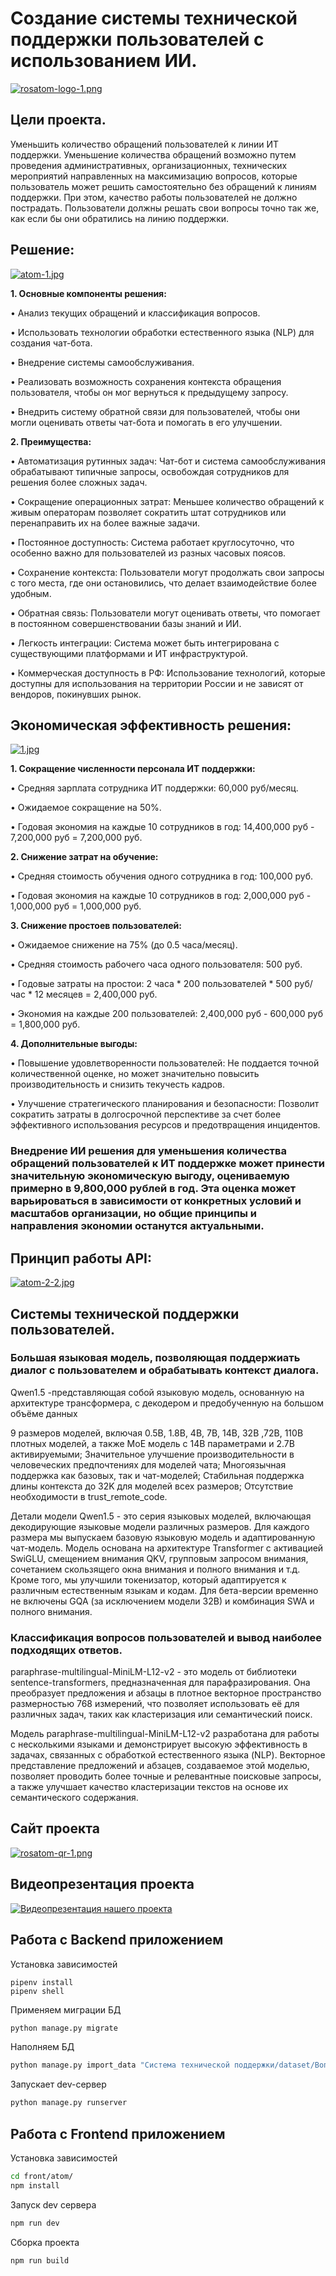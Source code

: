 # Создание системы технической поддержки пользователей с использованием ИИ.

[![rosatom-logo-1.png](https://i.postimg.cc/bvZQ8S6x/rosatom-logo-1.png)](https://postimg.cc/xkSk38V8)

<h2 align="left">Цели проекта.</h2>
<p align="left">Уменьшить количество обращений пользователей к линии ИТ поддержки. Уменьшение количества обращений возможно путем проведения административных, организационных, технических мероприятий направленных на максимизацию вопросов, которые пользователь может решить самостоятельно без обращений к линиям поддержки. При этом, качество работы пользователей не должно пострадать. Пользователи должны решать свои вопросы точно так же, как если бы они обратились на линию поддержки. <p>

<h2 align="left">Решение: </h2>

[![atom-1.jpg](https://i.postimg.cc/LX7Q2MBX/atom-1.jpg)](https://postimg.cc/LYt33wWK)

<b>1. Основные компоненты решения:</b>
<p>• Анализ текущих обращений и классификация вопросов.</p>
<p>• Использовать технологии обработки естественного языка (NLP) для создания чат-бота.</p>
<p>• Внедрение системы самообслуживания.</p>
<p>• Реализовать возможность сохранения контекста обращения пользователя, чтобы он мог вернуться к предыдущему запросу.</p>
<p>• Внедрить систему обратной связи для пользователей, чтобы они могли оценивать ответы чат-бота и помогать в его улучшении.</p>

<b>2. Преимущества:</b>
<p>• Автоматизация рутинных задач: Чат-бот и система самообслуживания обрабатывают типичные запросы, освобождая сотрудников для решения более сложных задач.</p>
<p>• Сокращение операционных затрат: Меньшее количество обращений к живым операторам позволяет сократить штат сотрудников или перенаправить их на более важные задачи.</p>
<p>• Постоянное доступность: Система работает круглосуточно, что особенно важно для пользователей из разных часовых поясов.</p>
<p>• Сохранение контекста: Пользователи могут продолжать свои запросы с того места, где они остановились, что делает взаимодействие более удобным.</p>
<p>• Обратная связь: Пользователи могут оценивать ответы, что помогает в постоянном совершенствовании базы знаний и ИИ.</p>
<p>• Легкость интеграции: Система может быть интегрирована с существующими платформами и ИТ инфраструктурой.</p>
<p>• Коммерческая доступность в РФ: Использование технологий, которые доступны для использования на территории России и не зависят от вендоров, покинувших рынок.</p>

<h2 align="left">Экономическая эффективность решения: </h2>

[![1.jpg](https://i.postimg.cc/ryrQx3N1/1.jpg)](https://postimg.cc/F1hyQPqz)

<b>1. Сокращение численности персонала ИТ поддержки:</b>
<p>• Средняя зарплата сотрудника ИТ поддержки: 60,000 руб/месяц.</p>
<p>• Ожидаемое сокращение на 50%.</p>
<p>• Годовая экономия на каждые 10 сотрудников в год: 14,400,000 руб - 7,200,000 руб = 7,200,000 руб.</p>

<b>2. Снижение затрат на обучение:</b>
<p>• Средняя стоимость обучения одного сотрудника в год: 100,000 руб.</p>
<p>• Годовая экономия на каждые 10 сотрудников в год: 2,000,000 руб - 1,000,000 руб = 1,000,000 руб.</p>

<b>3. Снижение простоев пользователей:</b>
<p>• Ожидаемое снижение на 75% (до 0.5 часа/месяц).</p>
<p>• Средняя стоимость рабочего часа одного пользователя: 500 руб.</p>
<p>• Годовые затраты на простои: 2 часа * 200 пользователей * 500 руб/час * 12 месяцев = 2,400,000 руб.</p>
<p>• Экономия на каждые 200 пользователей: 2,400,000 руб - 600,000 руб = 1,800,000 руб.</p>

<b>4. Дополнительные выгоды:</b>
<p>• Повышение удовлетворенности пользователей: Не поддается точной количественной оценке, но может значительно повысить производительность и снизить текучесть кадров.</p>
<p>• Улучшение стратегического планирования и безопасности: Позволит сократить затраты в долгосрочной перспективе за счет более эффективного использования ресурсов и предотвращения инцидентов.</p>

<h3> Внедрение ИИ решения для уменьшения количества обращений пользователей к ИТ поддержке может принести значительную экономическую выгоду, оцениваемую примерно в 9,800,000 рублей в год. Эта оценка может варьироваться в зависимости от конкретных условий и масштабов организации, но общие принципы и направления экономии останутся актуальными.</h3>

<h2 align="left">Принцип работы API: </h2>

[![atom-2-2.jpg](https://i.postimg.cc/TwWqj5gd/atom-2-2.jpg)](https://postimg.cc/gXmZmJgQ)

<h2 align="left">Системы технической поддержки пользователей.</h2>

<h3 align="left">Большая языковая модель, позволяющая поддержиать диалог с пользователем и обрабатывать контекст диалога.</h3>
<p>Qwen1.5 -представляющая собой языковую модель, основанную на архитектуре трансформера, с декодером и предобученную на большом объёме данных

9 размеров моделей, включая 0.5B, 1.8B, 4B, 7B, 14B, 32B ,72B, 110B плотных моделей, а также MoE модель с 14B параметрами и 2.7B активируемыми;
Значительное улучшение производительности в человеческих предпочтениях для моделей чата;
Многоязычная поддержка как базовых, так и чат-моделей;
Стабильная поддержка длины контекста до 32K для моделей всех размеров;
Отсутствие необходимости в trust_remote_code.

Детали модели
Qwen1.5 - это серия языковых моделей, включающая декодирующие языковые модели различных размеров. Для каждого размера мы выпускаем базовую языковую модель и адаптированную чат-модель. Модель основана на архитектуре Transformer с активацией SwiGLU, смещением внимания QKV, групповым запросом внимания, сочетанием скользящего окна внимания и полного внимания и т.д. Кроме того, мы улучшили токенизатор, который адаптируется к различным естественным языкам и кодам. Для бета-версии временно не включены GQA (за исключением модели 32B) и комбинация SWA и полного внимания.</p>

<h3 align="left">Классификация вопросов пользователей и вывод наиболее подходящих ответов.</h3>
<p>
paraphrase-multilingual-MiniLM-L12-v2 - это модель от библиотеки sentence-transformers, предназначенная для парафразирования. Она преобразует предложения и абзацы в плотное векторное пространство размерностью 768 измерений, что позволяет использовать её для различных задач, таких как кластеризация или семантический поиск.

Модель 
paraphrase-multilingual-MiniLM-L12-v2 разработана для работы с несколькими языками и демонстрирует высокую эффективность в задачах, связанных с обработкой естественного языка (NLP). Векторное представление предложений и абзацев, создаваемое этой моделью, позволяет проводить более точные и релевантные поисковые запросы, а также улучшает качество кластеризации текстов на основе их семантического содержания.

<h2 align="left">Сайт проекта</h2>

[![rosatom-qr-1.png](https://i.postimg.cc/gJRkHGJF/rosatom-qr-1.png)](https://rosatom.firecalculation.ru/Q)

<h2 align="left">Видеопрезентация проекта</h2>

[![Видеопрезентация нашего проекта](https://www.interfax.ru/ftproot/textphotos/2020/01/09/ros700.jpg)](https://drive.google.com/file/d/1I9I_QA6rVmppv5XHvSp4kd-eZpXOhqje/view)
## Работа с Backend приложением

Установка зависимостей
```shell script
pipenv install
pipenv shell
```

Применяем миграции БД
```sh
python manage.py migrate
```

Наполняем БД
```sh
python manage.py import_data "Система технической поддержки/dataset/Вопросы и ответы.xlsx"
```

Запускает dev-сервер
```sh
python manage.py runserver
```


## Работа с Frontend приложением

Установка зависимостей
```sh
cd front/atom/
npm install
```

Запуск dev сервера
```sh
npm run dev
```

Сборка проекта
```sh
npm run build
```
